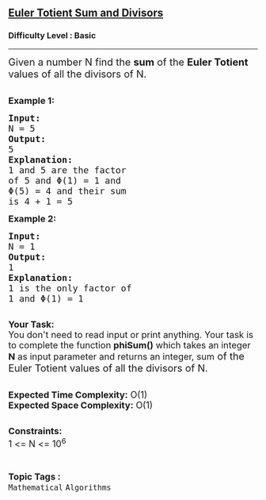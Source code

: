<h2><a href="https://www.geeksforgeeks.org/problems/euler-totient-sum-and-divisors5501/1?page=2&category=Arrays&difficulty=Basic&status=unsolved&sortBy=submissions">Euler Totient Sum and Divisors</a></h2><h3>Difficulty Level : Basic</h3><hr><div class="problems_problem_content__Xm_eO"><p><span style="font-size:20px">Given a number N find the <strong>sum</strong> of&nbsp;the <strong>Euler Totient</strong> values of all the divisors of N.</span><br>
&nbsp;</p>

<p><span style="font-size:18px"><strong>Example 1:</strong></span></p>

<pre><span style="font-size:18px"><strong>Input:</strong>
N = 5
<strong>Output:</strong>
5
<strong>Explanation:</strong>
1 and 5 are the factor 
of 5 and Φ(1) = 1 and
Φ(5) = 4 and their sum
is 4 + 1 = 5</span>
</pre>

<p><span style="font-size:18px"><strong>Example 2:</strong></span></p>

<pre><span style="font-size:18px"><strong>Input:</strong>
N = 1
<strong>Output:</strong>
1
<strong>Explanation:</strong>
1 is the only factor of
1 and Φ(1) = 1</span>
</pre>

<p><br>
<span style="font-size:18px"><strong>Your Task:</strong><br>
You don't need to read input or print anything. Your task is to complete the function <strong>phiSum()</strong>&nbsp;which takes&nbsp;an integer <strong>N</strong>&nbsp;as input parameter&nbsp;and returns&nbsp;an integer, sum</span><span style="font-size:20px">&nbsp;of&nbsp;the Euler Totient values of all the divisors of N.</span><br>
&nbsp;</p>

<p><span style="font-size:18px"><strong>Expected Time Complexity:</strong> O(1)<br>
<strong>Expected Space Complexity:</strong> O(1)</span><br>
&nbsp;</p>

<p><span style="font-size:18px"><strong>Constraints:</strong><br>
1 &lt;= N &lt;= 10<sup>6</sup></span></p>
</div><br><p><span style=font-size:18px><strong>Topic Tags : </strong><br><code>Mathematical</code>&nbsp;<code>Algorithms</code>&nbsp;